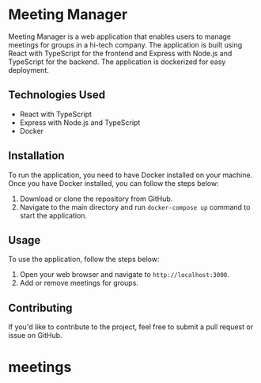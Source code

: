 # Meeting Manager

Meeting Manager is a web application that enables users to manage meetings for groups in a hi-tech company. The application is built using React with TypeScript for the frontend and Express with Node.js and TypeScript for the backend. The application is dockerized for easy deployment.

## Technologies Used

- React with TypeScript
- Express with Node.js and TypeScript
- Docker

## Installation

To run the application, you need to have Docker installed on your machine. Once you have Docker installed, you can follow the steps below:

1. Download or clone the repository from GitHub.
2. Navigate to the main directory and run `docker-compose up` command to start the application.

## Usage

To use the application, follow the steps below:

1. Open your web browser and navigate to `http://localhost:3000`.
2. Add or remove meetings for groups.

## Contributing

If you'd like to contribute to the project, feel free to submit a pull request or issue on GitHub.

# meetings
